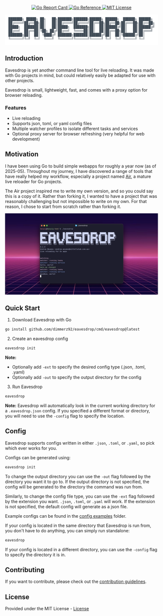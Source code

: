 <p align="center">
    <a href="https://goreportcard.com/report/github.com/dimmerz92/eavesdrop">
        <img src="https://goreportcard.com/badge/github.com/dimmerz92/eavesdrop" alt="Go Report Card" />
    </a>
    <a href="https://pkg.go.dev/github.com/dimmerz92/eavesdrop">
        <img src="https://pkg.go.dev/badge/github.com/dimmerz92/eavesdrop" alt="Go Reference" />
    </a>
    <a href="https://opensource.org/licenses/MIT">
        <img src="https://img.shields.io/badge/License-MIT-yellow.svg" alt="MIT License" />
    </a>
</p>
<p align="center">
    <img src="/assets/eavesdrop.png" alt="eavesdrop logo"/>
</p>

<h2>Introduction</h2>

Eavesdrop is yet another command line tool for live reloading. It was made with Go projects in mind, but could relatively easily be adapted for use with other projects.


Eavesdrop is small, lightweight, fast, and comes with a proxy option for browser reloading.

<h3>Features</h3>

- Live reloading
- Supports json, toml, or yaml config files
- Multiple watcher profiles to isolate different tasks and services
- Optional proxy server for browser refreshing (very helpful for web development)

<h2>Motivation</h2>

I have been using Go to build simple webapps for roughly a year now (as of 2025-05). Throughout my journey, I have discovered a range of tools that have really helped my workflow, especially a project named [Air](https://github.com/air-verse/air), a mature live reloader for Go projects.


The Air project inspired me to write my own version, and so you could say this is a copy of it. Rather than forking it, I wanted to have a project that was reasonably challenging but not impossible to write on my own. For that reason, I chose to start from scratch rather than forking it.

<p align="center">
    <img src="/assets/eavesdrop_running.png" alt="eavesdrop running in terminal"/>
</p>

<h2>Quick Start</h2>

1. Download Eavesdrop with Go
```sh
go install github.com/dimmerz92/eavesdrop/cmd/eavesdrop@latest
```

2. Create an eavesdrop config
```sh
eavesdrop init
```
**Note:**
- Optionally add `-ext` to specify the desired config type (.json, .toml, .yaml)
- Optionally add `-out` to specify the output directory for the config

3. Run Eavesdrop
```sh
eavesdrop
```
**Note:**
Eavesdrop will automatically look in the current working directory for a `.eavesdrop.json` config. If you specified a different format or directory, you will need to use the `-config` flag to specify the location.

<h2>Config</h2>

Eavesdrop supports configs written in either `.json`, `.toml`, or `.yaml`, so pick which ever works for you.

Configs can be generated using:
```sh
eavesdrop init
```

To change the output directory you can use the `-out` flag followed by the directory you want it to go to. If the output directory is not specified, the config will be generated to the directory the command was run from.

Similarly, to change the config file type, you can use the `-ext` flag followed by the extension you want. `.json`, `.toml`, or `.yaml` will work. If the extension is not specified, the default config will generate as a json file.

Example configs can be found in the [config examples](/examples) folder.

If your config is located in the same directory that Eavesdrop is run from, you don't have to do anything, you can simply run standalone:
```sh
eavesdrop
```

If your config is located in a different directory, you can use the `-config` flag to specify the directory it is in.

<h2>Contributing</h2>

If you want to contribute, please check out the [contribution guidelines](/CONTRIBUTING.md).

<h2>License</h2>

Provided under the MIT License - [License](/LICENSE)
